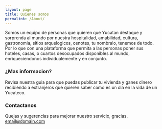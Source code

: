 ```yaml
---
layout: page
title: Quienes somos
permalink: /About/
---
```


Somos un equipo de personas que quieren que Yucatan destaque y sorprenda al mundo por nuestra hospitalidad, amabilidad, cultura, gastronomia, sitios arquelogicos, cenotes, tu nombralo, tenemos de todo. Por lo que con una plataforma que permita a las personas poner sus hoteles, casas, o cuartos desocupados disponibles al mundo, enriqueciendonos individualemente y en conjunto.

### ¿Mas informacion?

Revisa nuestra guia para que puedas publicar tu vivienda y ganes dinero recibiendo a extranjeros que quieren saber como es un dia en la vida de un Yucateco. 

### Contactanos 

Quejas y sugerencias para mejorar nuestro servicio, gracias.
[email@domain.com](mailto:email@domain.com)
